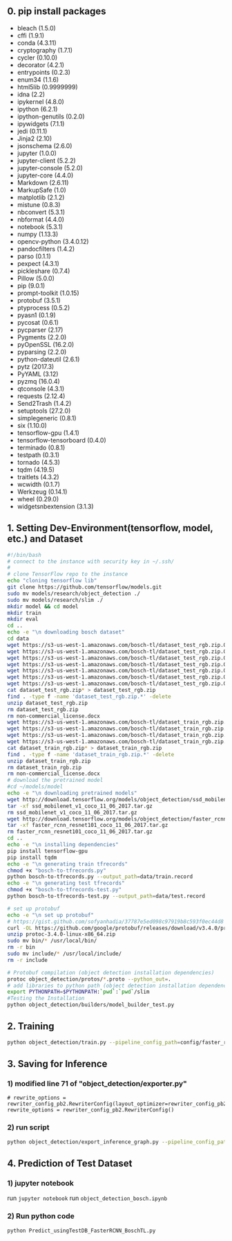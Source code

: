 ## 0. pip install packages 
* bleach (1.5.0)
* cffi (1.9.1)
* conda (4.3.11)
* cryptography (1.7.1)
* cycler (0.10.0)
* decorator (4.2.1)
* entrypoints (0.2.3)
* enum34 (1.1.6)
* html5lib (0.9999999)
* idna (2.2)
* ipykernel (4.8.0)
* ipython (6.2.1)
* ipython-genutils (0.2.0)
* ipywidgets (7.1.1)
* jedi (0.11.1)
* Jinja2 (2.10)
* jsonschema (2.6.0)
* jupyter (1.0.0)
* jupyter-client (5.2.2)
* jupyter-console (5.2.0)
* jupyter-core (4.4.0)
* Markdown (2.6.11)
* MarkupSafe (1.0)
* matplotlib (2.1.2)
* mistune (0.8.3)
* nbconvert (5.3.1)
* nbformat (4.4.0)
* notebook (5.3.1)
* numpy (1.13.3)
* opencv-python (3.4.0.12)
* pandocfilters (1.4.2)
* parso (0.1.1)
* pexpect (4.3.1)
* pickleshare (0.7.4)
* Pillow (5.0.0)
* pip (9.0.1)
* prompt-toolkit (1.0.15)
* protobuf (3.5.1)
* ptyprocess (0.5.2)
* pyasn1 (0.1.9)
* pycosat (0.6.1)
* pycparser (2.17)
* Pygments (2.2.0)
* pyOpenSSL (16.2.0)
* pyparsing (2.2.0)
* python-dateutil (2.6.1)
* pytz (2017.3)
* PyYAML (3.12)
* pyzmq (16.0.4)
* qtconsole (4.3.1)
* requests (2.12.4)
* Send2Trash (1.4.2)
* setuptools (27.2.0)
* simplegeneric (0.8.1)
* six (1.10.0)
* tensorflow-gpu (1.4.1)
* tensorflow-tensorboard (0.4.0)
* terminado (0.8.1)
* testpath (0.3.1)
* tornado (4.5.3)
* tqdm (4.19.5)
* traitlets (4.3.2)
* wcwidth (0.1.7)
* Werkzeug (0.14.1)
* wheel (0.29.0)
* widgetsnbextension (3.1.3)

## 1. Setting Dev-Environment(tensorflow, model, etc.) and Dataset

```bash
#!/bin/bash
# connect to the instance with security key in ~/.ssh/
#
# clone TensorFlow repo to the instance 
echo "cloning tensorflow lib"
git clone https://github.com/tensorflow/models.git
sudo mv models/research/object_detection ./
sudo mv models/research/slim ./
mkdir model && cd model
mkdir train
mkdir eval
cd ..
echo -e "\n downloading bosch dataset"
cd data
wget https://s3-us-west-1.amazonaws.com/bosch-tl/dataset_test_rgb.zip.001
wget https://s3-us-west-1.amazonaws.com/bosch-tl/dataset_test_rgb.zip.002
wget https://s3-us-west-1.amazonaws.com/bosch-tl/dataset_test_rgb.zip.003
wget https://s3-us-west-1.amazonaws.com/bosch-tl/dataset_test_rgb.zip.004
wget https://s3-us-west-1.amazonaws.com/bosch-tl/dataset_test_rgb.zip.005
wget https://s3-us-west-1.amazonaws.com/bosch-tl/dataset_test_rgb.zip.006
wget https://s3-us-west-1.amazonaws.com/bosch-tl/dataset_test_rgb.zip.007
cat dataset_test_rgb.zip* > dataset_test_rgb.zip
find . -type f -name 'dataset_test_rgb.zip.*' -delete
unzip dataset_test_rgb.zip
rm dataset_test_rgb.zip
rm non-commercial_license.docx
wget https://s3-us-west-1.amazonaws.com/bosch-tl/dataset_train_rgb.zip.001
wget https://s3-us-west-1.amazonaws.com/bosch-tl/dataset_train_rgb.zip.002
wget https://s3-us-west-1.amazonaws.com/bosch-tl/dataset_train_rgb.zip.003
wget https://s3-us-west-1.amazonaws.com/bosch-tl/dataset_train_rgb.zip.004
cat dataset_train_rgb.zip* > dataset_train_rgb.zip
find . -type f -name 'dataset_train_rgb.zip.*' -delete
unzip dataset_train_rgb.zip
rm dataset_train_rgb.zip
rm non-commercial_license.docx
# download the pretrained model
#cd ~/models/model
echo -e "\n downloading pretrained models"
wget http://download.tensorflow.org/models/object_detection/ssd_mobilenet_v1_coco_11_06_2017.tar.gz
tar -xf ssd_mobilenet_v1_coco_11_06_2017.tar.gz 
rm ssd_mobilenet_v1_coco_11_06_2017.tar.gz 
wget http://download.tensorflow.org/models/object_detection/faster_rcnn_resnet101_coco_11_06_2017.tar.gz
tar -xf faster_rcnn_resnet101_coco_11_06_2017.tar.gz
rm faster_rcnn_resnet101_coco_11_06_2017.tar.gz
cd ..
echo -e "\n installing dependencies"
pip install tensorflow-gpu
pip install tqdm
echo -e "\n generating train tfrecords"
chmod +x "bosch-to-tfrecords.py"
python bosch-to-tfrecords.py --output_path=data/train.record
echo -e "\n generating test tfrecords"
chmod +x "bosch-to-tfrecords-test.py" 
python bosch-to-tfrecords-test.py --output_path=data/test.record

# set up protobuf
echo -e "\n set up protobuf"
# https://gist.github.com/sofyanhadia/37787e5ed098c97919b8c593f0ec44d8
curl -OL https://github.com/google/protobuf/releases/download/v3.4.0/protoc-3.4.0-linux-x86_64.zip
unzip protoc-3.4.0-linux-x86_64.zip
sudo mv bin/* /usr/local/bin/
rm -r bin
sudo mv include/* /usr/local/include/
rm -r include

# Protobuf compilation (object detection installation dependencies)
protoc object_detection/protos/*.proto --python_out=.
# add libraries to python path (object detection installation dependencies)
export PYTHONPATH=$PYTHONPATH:`pwd`:`pwd`/slim
#Testing the Installation
python object_detection/builders/model_builder_test.py
```

## 2. Training
```bash
python object_detection/train.py --pipeline_config_path=config/faster_rcnn_traffic_bosch.config --train_dir=training_data/frcnn
```

## 3. Saving for Inference
### 1) modified line 71 of "object_detection/exporter.py"
```
# rewrite_options = rewriter_config_pb2.RewriterConfig(layout_optimizer=rewriter_config_pb2.RewriterConfig.ON)
rewrite_options = rewriter_config_pb2.RewriterConfig()
```
### 2) run script
```bash
python object_detection/export_inference_graph.py --pipeline_config_path=config/faster_rcnn_traffic_bosch.config --trained_checkpoint_prefix=training_data/frcnn/model.ckpt-12979 --output_directory=frozen_frcnn
```

## 4. Prediction of Test Dataset
### 1) jupyter notebook
run `jupyter notebook`
run `object_detection_bosch.ipynb`
### 2) Run python code
```bash
python Predict_usingTestDB_FasterRCNN_BoschTL.py
```



